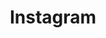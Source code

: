 ---
title: "Instagram"
weight: last
header_menu: true
external: https://www.instagram.com/flickoriteknik/
---